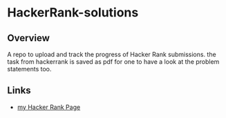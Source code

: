 # HackerRank-solutions

## Overview

A repo to upload and track the progress of Hacker Rank submissions.
the task from hackerrank is saved as pdf for one to have a look at
the problem statements too.

## Links
- [my Hacker Rank Page](https://www.hackerrank.com/manikSom)

